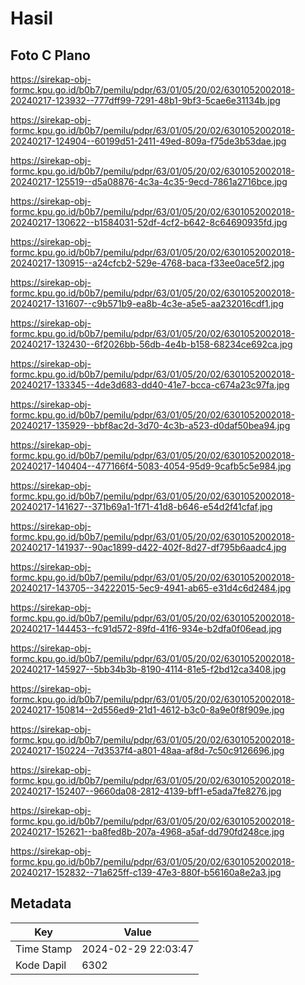# Hasil

## Foto C Plano

https://sirekap-obj-formc.kpu.go.id/b0b7/pemilu/pdpr/63/01/05/20/02/6301052002018-20240217-123932--777dff99-7291-48b1-9bf3-5cae6e31134b.jpg

https://sirekap-obj-formc.kpu.go.id/b0b7/pemilu/pdpr/63/01/05/20/02/6301052002018-20240217-124904--60199d51-2411-49ed-809a-f75de3b53dae.jpg

https://sirekap-obj-formc.kpu.go.id/b0b7/pemilu/pdpr/63/01/05/20/02/6301052002018-20240217-125519--d5a08876-4c3a-4c35-9ecd-7861a2716bce.jpg

https://sirekap-obj-formc.kpu.go.id/b0b7/pemilu/pdpr/63/01/05/20/02/6301052002018-20240217-130622--b1584031-52df-4cf2-b642-8c64690935fd.jpg

https://sirekap-obj-formc.kpu.go.id/b0b7/pemilu/pdpr/63/01/05/20/02/6301052002018-20240217-130915--a24cfcb2-529e-4768-baca-f33ee0ace5f2.jpg

https://sirekap-obj-formc.kpu.go.id/b0b7/pemilu/pdpr/63/01/05/20/02/6301052002018-20240217-131607--c9b571b9-ea8b-4c3e-a5e5-aa232016cdf1.jpg

https://sirekap-obj-formc.kpu.go.id/b0b7/pemilu/pdpr/63/01/05/20/02/6301052002018-20240217-132430--6f2026bb-56db-4e4b-b158-68234ce692ca.jpg

https://sirekap-obj-formc.kpu.go.id/b0b7/pemilu/pdpr/63/01/05/20/02/6301052002018-20240217-133345--4de3d683-dd40-41e7-bcca-c674a23c97fa.jpg

https://sirekap-obj-formc.kpu.go.id/b0b7/pemilu/pdpr/63/01/05/20/02/6301052002018-20240217-135929--bbf8ac2d-3d70-4c3b-a523-d0daf50bea94.jpg

https://sirekap-obj-formc.kpu.go.id/b0b7/pemilu/pdpr/63/01/05/20/02/6301052002018-20240217-140404--477166f4-5083-4054-95d9-9cafb5c5e984.jpg

https://sirekap-obj-formc.kpu.go.id/b0b7/pemilu/pdpr/63/01/05/20/02/6301052002018-20240217-141627--371b69a1-1f71-41d8-b646-e54d2f41cfaf.jpg

https://sirekap-obj-formc.kpu.go.id/b0b7/pemilu/pdpr/63/01/05/20/02/6301052002018-20240217-141937--90ac1899-d422-402f-8d27-df795b6aadc4.jpg

https://sirekap-obj-formc.kpu.go.id/b0b7/pemilu/pdpr/63/01/05/20/02/6301052002018-20240217-143705--34222015-5ec9-4941-ab65-e31d4c6d2484.jpg

https://sirekap-obj-formc.kpu.go.id/b0b7/pemilu/pdpr/63/01/05/20/02/6301052002018-20240217-144453--fc91d572-89fd-41f6-934e-b2dfa0f06ead.jpg

https://sirekap-obj-formc.kpu.go.id/b0b7/pemilu/pdpr/63/01/05/20/02/6301052002018-20240217-145927--5bb34b3b-8190-4114-81e5-f2bd12ca3408.jpg

https://sirekap-obj-formc.kpu.go.id/b0b7/pemilu/pdpr/63/01/05/20/02/6301052002018-20240217-150814--2d556ed9-21d1-4612-b3c0-8a9e0f8f909e.jpg

https://sirekap-obj-formc.kpu.go.id/b0b7/pemilu/pdpr/63/01/05/20/02/6301052002018-20240217-150224--7d3537f4-a801-48aa-af8d-7c50c9126696.jpg

https://sirekap-obj-formc.kpu.go.id/b0b7/pemilu/pdpr/63/01/05/20/02/6301052002018-20240217-152407--9660da08-2812-4139-bff1-e5ada7fe8276.jpg

https://sirekap-obj-formc.kpu.go.id/b0b7/pemilu/pdpr/63/01/05/20/02/6301052002018-20240217-152621--ba8fed8b-207a-4968-a5af-dd790fd248ce.jpg

https://sirekap-obj-formc.kpu.go.id/b0b7/pemilu/pdpr/63/01/05/20/02/6301052002018-20240217-152832--71a625ff-c139-47e3-880f-b56160a8e2a3.jpg


## Metadata

| Key        | Value               |
| ---------- | ------------------- |
| Time Stamp | 2024-02-29 22:03:47 |
| Kode Dapil | 6302                |



